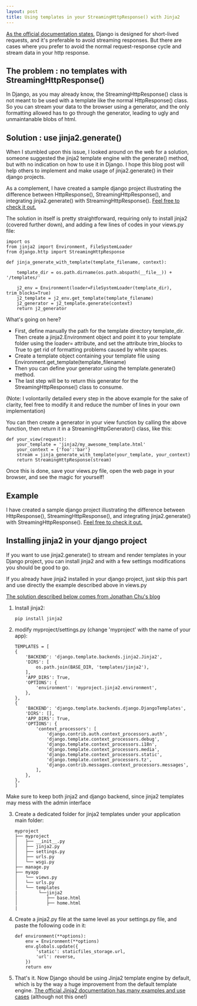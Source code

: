 ```yaml
---
layout: post
title: Using templates in your StreamingHttpResponse() with Jinja2
---
```


[As the official documentation
states](https://docs.djangoproject.com/en/1.10/ref/request-response/#django.http.StreamingHttpResponse), Django is designed for short-lived requests, and it's preferable to avoid streaming responses. But there are cases where you prefer to avoid the normal request-response cycle and stream data in your http response.

The problem : no templates with StreamingHttpResponse()
-------------------------------------------------------
In Django, as you may already know, the StreamingHttpResponse() class is not meant to be used with a template like the normal
HttpResponse() class. So you can stream your data to the browser using a generator, and the only formatting allowed has to go through the
generator, leading to ugly and unmaintanable blobs of html.


Solution : use jinja2.generate()
--------------------------------

When I stumbled upon this issue, I looked around on the web for a solution, someone suggested the jinja2 template engine with the generate() method, but with no indication on how to use it in Django. I hope this blog post will help others to implement and make usage of jinja2.generate() in their django projects. 

As a complement, I have created a sample django project illustrating the difference between HttpResponse(), StreamingHttpResponse(), and integrating jinja2.generate() with StreamingHttpResponse(). [Feel free to check it out.](https://github.com/olivmaurel/jinja_httpstream)

The solution in itself is pretty straightforward, requiring only to install jinja2 (covered further down), and adding a few lines of codes in your views.py file:

    import os
    from jinja2 import Environment, FileSystemLoader
    from django.http import StreamingHttpResponse

    def jinja_generate_with_template(template_filename, context):

        template_dir = os.path.dirname(os.path.abspath(__file__)) + '/templates/'
        
        j2_env = Environment(loader=FileSystemLoader(template_dir), trim_blocks=True)
        j2_template = j2_env.get_template(template_filename)
        j2_generator = j2_template.generate(context)
        return j2_generator

What's going on here?

- First, define manually the path for the template directory template_dir. Then create a jinja2.Environment object and point it to your template folder using the loader= attribute, and set the attribute trim_blocks to True to get rid of formatting problems caused by white spaces.
- Create a template object containing your template file using Environment.get_template(template_filename)
- Then you can define your generator using the template.generate() method. 
- The last step will be to return this generator for the StreamingHttpResponse() class to consume.

(Note: I volontarily detailed every step in the above example for the sake of clarity, feel free to modify it and reduce the number of lines in your own implementation)

You can then create a generator in your view function by calling the above function, then return it in a
StreamingHttpGenerator() class, like this:

    def your_view(request):
        your_template = 'jinja2/my_awesome_template.html'
        your_context = {'foo':'bar'}
        stream = jinja_generate_with_template(your_template, your_context)
        return StreamingHttpResponse(stream)

Once this is done, save your views.py file, open the web page in your browser, and see the magic for yourself! 

Example
-------
I have created a sample django project illustrating the difference between HttpResponse(), StreamingHttpResponse(), and integrating jinja2.generate() with StreamingHttpResponse(). [Feel free to check it out.](https://github.com/olivmaurel/jinja_httpstream)

Installing jinja2 in your django project
----------------------------------------

If you want to use jinja2.generate() to stream and render templates in your Django project, you can install jinja2 and with a few settings modifications you should be good to go.

If you already have jinja2 installed in your django project, just skip this part and use directly the example described above in views.py

[The solution described below comes from Jonathan Chu's blog](http://jonathanchu.is/posts/upgrading-jinja2-templates-django-18-with-admin)

1)  Install jinja2:

        pip install jinja2

2)  modify myproject/settings.py (change 'myproject' with the name of your
    app):

        TEMPLATES = [
        {
            'BACKEND': 'django.template.backends.jinja2.Jinja2',
            'DIRS': [
                os.path.join(BASE_DIR, 'templates/jinja2'),
            ],
            'APP_DIRS': True,
            'OPTIONS': {
                'environment': 'myproject.jinja2.environment',
            },
        },
        {
            'BACKEND': 'django.template.backends.django.DjangoTemplates',
            'DIRS': [],
            'APP_DIRS': True,
            'OPTIONS': {
                'context_processors': [
                    'django.contrib.auth.context_processors.auth',
                    'django.template.context_processors.debug',
                    'django.template.context_processors.i18n',
                    'django.template.context_processors.media',
                    'django.template.context_processors.static',
                    'django.template.context_processors.tz',
                    'django.contrib.messages.context_processors.messages',
                ],
            },
        },
        ]

Make sure to keep both jinja2 and django backend, since jinja2 templates may mess with the admin interface

3)  Create a dedicated folder for jinja2 templates under your
    application main folder:

        myproject
        ├── myproject
        │   ├── __init__.py
        │   ├── jinja2.py
        │   ├── settings.py
        │   ├── urls.py
        │   └── wsgi.py
        ├── manage.py
        ├── myapp
        │   └── views.py
        │   └── urls.py
        │   └── templates
        |        └──jinja2
        │           ├── base.html
        │           ├── home.html
        |

4)  Create a jinja2.py file at the same level as your settings.py file, and paste the following code in it:

        def environment(**options):
            env = Environment(**options)
            env.globals.update({
                'static': staticfiles_storage.url,
                'url': reverse,
            })
            return env

5) That's it. Now Django should be using Jinja2 template engine by default, which is by the way a huge improvement from the default template engine. [The official Jinja2 documentation has many examples and use cases](http://jinja.pocoo.org/docs/2.9) (although not this one!)

